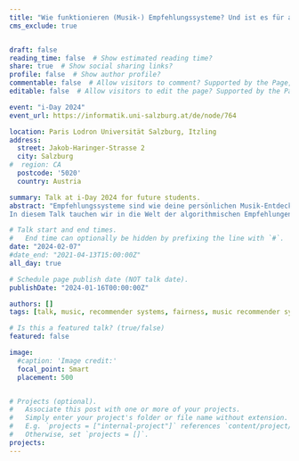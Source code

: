 ```yaml
---
title: "Wie funktionieren (Musik-) Empfehlungssysteme? Und ist es für alle fair, was ich zu hören bekomme?"
cms_exclude: true


draft: false
reading_time: false  # Show estimated reading time?
share: true  # Show social sharing links?
profile: false  # Show author profile?
commentable: false  # Allow visitors to comment? Supported by the Page, Post, and Docs content types.
editable: false  # Allow visitors to edit the page? Supported by the Page, Post, and Docs content types.

event: "i-Day 2024"
event_url: https://informatik.uni-salzburg.at/de/node/764

location: Paris Lodron Universität Salzburg, Itzling
address:
  street: Jakob-Haringer-Strasse 2
  city: Salzburg
#  region: CA
  postcode: '5020'
  country: Austria

summary: Talk at i-Day 2024 for future students.
abstract: "Empfehlungssysteme sind wie deine persönlichen Musik-Entdecker im Internet. Sie helfen dir, die besten Songs zu finden, basierend auf dem, was du magst. Aber wie genau funktionieren diese Systeme, die dir sagen, 'Wenn du das magst, wirst du auch das mögen'? Und ist es wirklich fair für alle?
In diesem Talk tauchen wir in die Welt der algorithmischen Empfehlungen ein, die nicht nur beim Online-Shopping, sondern auch auf Musikplattformen eine große Rolle spielen. Erfahre, wie diese Systeme arbeiten, und warum sie manchmal nicht so ideal sind, wie sie sein sollten. Fragst du dich, warum Musikvorschläge für deine Freunde besser passen als für dich? Welche Artists werden häufig empfohlen und warum? Mach mit, um herauszufinden, wie Empfehlungssysteme funktionieren und und ob das, was als 'fair' gilt, für alle gleich ist!"

# Talk start and end times.
#   End time can optionally be hidden by prefixing the line with `#`.
date: "2024-02-07"
#date_end: "2021-04-13T15:00:00Z"
all_day: true

# Schedule page publish date (NOT talk date).
publishDate: "2024-01-16T00:00:00Z"

authors: []
tags: [talk, music, recommender systems, fairness, music recommender systems, communication to the public]

# Is this a featured talk? (true/false)
featured: false

image:
  #caption: 'Image credit:'
  focal_point: Smart
  placement: 500


# Projects (optional).
#   Associate this post with one or more of your projects.
#   Simply enter your project's folder or file name without extension.
#   E.g. `projects = ["internal-project"]` references `content/project/deep-learning/index.md`.
#   Otherwise, set `projects = []`.
projects:
---
```

